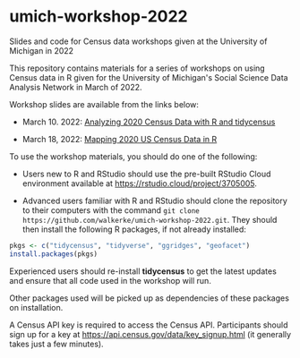 # umich-workshop-2022
Slides and code for Census data workshops given at the University of Michigan in 2022

This repository contains materials for a series of workshops on using Census data in R given for the University of Michigan's Social Science Data Analysis Network in March of 2022.  

Workshop slides are available from the links below:

* March 10. 2022: [Analyzing 2020 Census Data with R and tidycensus](https://walker-data.com/umich-workshop-2022/intro-2020-census/#1)

* March 18, 2022: [Mapping 2020 US Census Data in R](https://walker-data.com/umich-workshop-2022/mapping-census-data/#1)

To use the workshop materials, you should do one of the following: 

- Users new to R and RStudio should use the pre-built RStudio Cloud environment available at https://rstudio.cloud/project/3705005.  

- Advanced users familiar with R and RStudio should clone the repository to their computers with the command `git clone https://github.com/walkerke/umich-workshop-2022.git`.  They should then install the following R packages, if not already installed:

```r
pkgs <- c("tidycensus", "tidyverse", "ggridges", "geofacet")
install.packages(pkgs)
```

Experienced users should re-install __tidycensus__ to get the latest updates and ensure that all code used in the workshop will run.  

Other packages used will be picked up as dependencies of these packages on installation. 

A Census API key is required to access the Census API.  Participants should sign up for a key at https://api.census.gov/data/key_signup.html (it generally takes just a few minutes). 